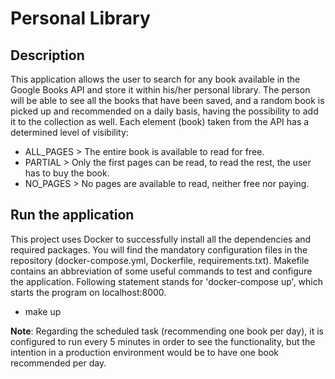 # Personal Library

## Description
This application allows the user to search for any book available in the Google Books API and store it within his/her personal library. The person will be able to see all the books that have been saved, and a random book is picked up and recommended on a daily basis, having the possibility to add it to the collection as well. Each element (book) taken from the API has a determined level of visibility:
* ALL_PAGES > The entire book is available to read for free.
* PARTIAL > Only the first pages can be read, to read the rest, the user has to buy the book.
* NO_PAGES > No pages are available to read, neither free nor paying.

## Run the application
This project uses Docker to successfully install all the dependencies and required packages. You will find the mandatory configuration files in the repository (docker-compose.yml, Dockerfile, requirements.txt). Makefile contains an abbreviation of some useful commands to test and configure the application. Following statement stands for 'docker-compose up', which starts the program on localhost:8000.
* make up

**Note**: Regarding the scheduled task (recommending one book per day), it is configured to run every 5 minutes in order to see the functionality, but the intention in a production environment would be to have one book recommended per day.
